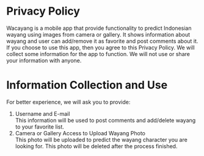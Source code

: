 # Privacy Policy
Wacayang is a mobile app that provide functionality to predict Indonesian 
wayang using images from camera or gallery. It shows information about wayang 
and user can add/remove it as favorite and post comments about it.
<br/>
If you choose to use this app, then you agree to this Privacy Policy. We will
collect some information for the app to function. We will not use or share your 
information with anyone.
<br/>
# Information Collection and Use
For better experience, we will ask you to provide:<br/>
1. Username and E-mail<br/>
This information will be used to post comments and add/delete wayang to your favorite list.<br/>
2. Camera or Gallery Access to Upload Wayang Photo<br/>
This photo will be uploaded to predict the wayang character you are looking for. This photo
will be deleted after the process finished.<br/>
